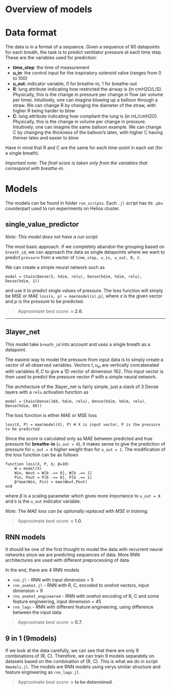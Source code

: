 # Overview of models

# Data format

The data is in a format of a sequence. Given a sequence of 80 datapoints for each breath, the task is to predict ventilator pressure at each time step. These are the variables used for prediction:
- **time_step**: the time of measurement
- **u_in**: the control input for the inspiratory solenoid valve (ranges from 0 to 100)
- **u_out**: indicator variable, 0 for breathe-in, 1 for breathe-out
- **R**: lung attribute indicating how restricted the airway is (in cmH2O/L/S). Physically, this is the change in pressure per change in flow (air volume per time). Intuitively, one can imagine blowing up a balloon through a straw. We can change R by changing the diameter of the straw, with higher R being harder to blow
- **C**: lung attribute indicating how compliant the lung is (in mL/cmH2O). Physically, this is the change in volume per change in pressure. Intuitively, one can imagine the same balloon example. We can change C by changing the thickness of the balloon’s latex, with higher C having thinner latex and easier to blow

Have in mind that R and C are the same for each time-point in each set (for a single breath).

*Important note: The final score is taken only from the variables that correspond with breathe-in.*

# Models

The models can be found in folder `run_scripts`. Each `.jl` script has its `.pbs` counterpart used to run experiments on Helios cluster.

## single_value_predictor

*Note: This model does not have a run script.*

The most basic approach. If we completely abandon the grouping based on `breath_id`, we can approach the data as single datapoints where we want to predict `pressure` from a vector of `time_step, u_in, u_out, R, C`.

We can create a simple neural network such as
```
model = Chain(Dense(5, hdim, relu), Dense(hdim, hdim, relu), Dense(hdim, 1))
```
and use it to predict single values of pressure. The loss function will simply be MSE or MAE `loss(x, p) = mae(model(x),p)`, where $x$ is the given vector and $p$ is the pressure to be predicted.

>  Approximate best score: $\approx$ **2.6**.

---

## 3layer_net

This model take `breath_id` into account and uses a single breath as a datapoint.

The easiest way to model the pressure from input data is to simply create a vector of all observed variables. Vectors $t, u_{in}$ are vertically concatenated with variables $R, C$ to give a 1D vector of dimension 162. This input vector is then used to predict the pressure vector $P$ with a simple neural network.

The architecture of the 3layer_net is fairly simple, just a stack of 3 Dense layers with a `relu` activation function as
```
model = Chain(Dense(168, hdim, relu), Dense(hdim, hdim, relu), Dense(hdim, 80))
```

The loss function is either MAE or MSE loss
```
loss(X, P) = mae(model(X), P) # X is input vector, P is the pressure to be predicted
```

Since the score is calculated only as MAE between predicted and true pressure for **breathe-in** (`u_out = 0`), it makes sense to give the prediction of pressure for `u_out = 0` higher weight than for `u_out = 1`. The modification of the loss function can be as follows
```
function loss(X, P, b; β=10)
    W = model(X)
    Win, Wout = W[b .== 0], W[b .== 1]
    Pin, Pout = P[b .== 0], P[b .== 1]
    β*mae(Win, Pin) + mae(Wout,Pout)
end
```
where $\beta$ is a scaling parameter which gives more importance to `u_out = 0` and `b` is the `u_out` indicator variable.

*Note: The MAE loss can be optionally replaced with MSE in training.*

>  Approximate best score: $\approx$ **1.0**.

## RNN models

It should be one of the first thought to model the data with recurrent neural networks since we are predicting sequences of data. More RNN architectures are used with different preprocessing of data.

In the end, there are 4 RNN models

- `rnn.jl` - RNN with input dimension = 5
- `rnn_onehot.jl` - RNN with R, C, encoded to onehot vectors, input dimension = 9
- `rnn_onehot_engineered` - RNN with onehot encoding of R, C and some feature engineering, input dimension = 45
- `rnn_lags` - RNN with different feature engineering, using difference between the input data

>  Approximate best score: $\approx$ **0.7**.

## 9 in 1 (9models)

If we look at the data carefully, we can see that there are only 9 combinations of (R, C). Therefore, we can train 9 models separately on datasets based on the combination of (R, C). This is what we do in script `9models.jl`. The models are RNN models using verys similar structure and feature engineering as `rnn_lags.jl`.

>  Approximate best score: $\approx$ **to be determined**.